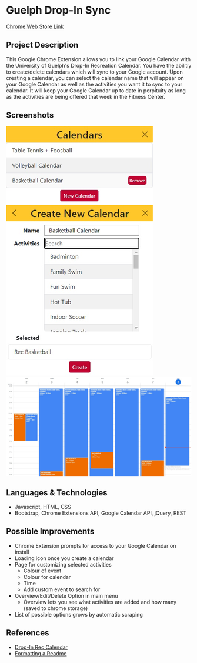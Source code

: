 # Guelph Drop-In Sync
[Chrome Web Store Link](https://chrome.google.com/webstore/detail/guelph-drop-in-sync/dcjfimkbgpdgmbfpnhboaceildfgaehh?hl=en&authuser=1)

## Project Description
This Google Chrome Extension allows you to link your Google Calendar with the University of Guelph's Drop-In Recreation Calendar. You have the abilitiy to create/delete calendars which will sync to your Google account. Upon creating a calendar, you can select the calendar name that will appear on your Google Calendar as well as the activities you want it to sync to your calendar. It will keep your Google Calendar up to date in perpituity as long as the activities are being offered that week in the Fitness Center.

## Screenshots
![Main Menu](./screenshots/main_menu.jpg)  
![Create Calendar](./screenshots/create_calendar.jpg)  
![Google Calendar](./screenshots/google_calendar.jpg)

## Languages & Technologies
- Javascript, HTML, CSS
- Bootstrap, Chrome Extensions API, Google Calendar API, jQuery, REST

## Possible Improvements
- Chrome Extension prompts for access to your Google Calendar on install
- Loading icon once you create a calendar
- Page for customizing selected activities
    - Colour of event
    - Colour for calendar
    - Time
    - Add custom event to search for
- Overview/Edit/Delete Option in main menu
    - Overview lets you see what activities are added and how many (saved to chrome storage)
- List of possible options grows by automatic scraping

## References
* [Drop-In Rec Calendar](https://fitandrec.gryphons.ca/sports-clubs/drop-in-rec)
* [Formatting a Readme](https://docs.github.com/en/get-started/writing-on-github/getting-started-with-writing-and-formatting-on-github/basic-writing-and-formatting-syntax)
